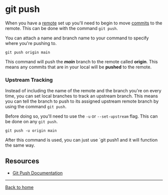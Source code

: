 # git push

When you have a [remote](./Remote.md) set up you'll need to begin to move [commits](./Commit.md) to the remote.  This can be done with the command `git push`.

You can attach a name and branch name to your command to specify where you're pushing to.

```
git push origin main
```

This command will push the ***main*** branch to the remote called **origin**.
This means any commits that are in your local will be **pushed** to the remote. 

### Upstream Tracking

Instead of including the name of the remote and the branch you're on every time, you can set local branches to track an upstream branch. 
This means you can tell the branch to push to its assigned upstream remote branch by using the command `git push`.

Before doing so, you'll need to use the `-u` or `--set-upstream` flag.  This can be done on any `git push`.

```
git push -u origin main
```

After this command is used, you can just use `git push1 and it will function the same way. 


## Resources

- [Git Push Documentation](https://git-scm.com/docs/git-push)

--- 

[Back to home](../README.md)